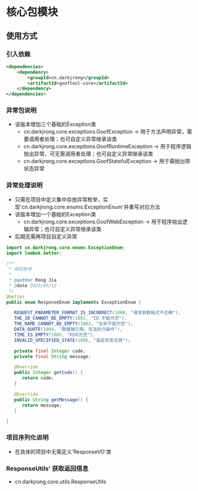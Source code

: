 # 核心包模块

## 使用方式
### 引入依赖
```xml
<dependencies>
    <dependency>
        <groupId>cn.darkjrong</groupId>
        <artifactId>gooftool-core</artifactId>
    </dependency>
</dependencies>
```

### 异常包说明
 - 该版本增加三个基础的Exception类
   - cn.darkjrong.core.exceptions.GoofException -> 用于方法声明异常，需要调用者处理；也可自定义异常继承该类
   - cn.darkjrong.core.exceptions.GoofRuntimeException -> 用于程序逻辑抛出异常，可无需调用者处理；也可自定义异常继承该类
   - cn.darkjrong.core.exceptions.GoofStatefulException -> 用于需抛出带状态异常

### 异常处理说明
 - 只需在项目中定义集中存放异常枚举，实现'cn.darkjrong.core.enums.ExceptionEnum'并重写对应方法
 - 该版本增加一个基础的Exception类
   - cn.darkjrong.core.exceptions.GoofWebException -> 用于程序抛出逻辑异常；也可自定义异常继承该类
 - 后期无需再项目自定义异常

```java
import cn.darkjrong.core.enums.ExceptionEnum;
import lombok.Getter;

/**
 * 响应枚举
 *
 * @author Rong.Jia
 * @date 2023/05/12
 */
@Getter
public enum ResponseEnum implements ExceptionEnum {

   REQUEST_PARAMETER_FORMAT_IS_INCORRECT(1000, "请求参数格式不正确"),
   THE_ID_CANNOT_BE_EMPTY(1002, "ID 不能为空"),
   THE_NAME_CANNOT_BE_EMPTY(1003, "名称不能为空"),
   DATA_QUOTE(1004, "数据被引用，无法执行操作"),
   TIME_IS_EMPTY(1005, "时间为空"),
   INVALID_SPECIFIED_STATE(1006, "指定状态无效");

   private final Integer code;
   private final String message;

   @Override
   public Integer getCode() {
      return code;
   }

   @Override
   public String getMessage() {
      return message;
   }

}
```

### 项目序列化说明
 - 在具体的项目中无需定义'ResponseVO'类

### ResponseUtils' 获取返回信息
 - cn.darkjrong.core.utils.ResponseUtils









































